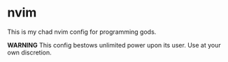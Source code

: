 # nvim

This is my chad nvim config for programming gods.

**WARNING** This config bestows unlimited power upon its user. Use
at your own discretion.
